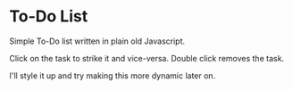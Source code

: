# To-Do List

Simple To-Do list written in plain old Javascript.

Click on the task to strike it and vice-versa. Double click removes the task.

I'll style it up and try making this more dynamic later on.